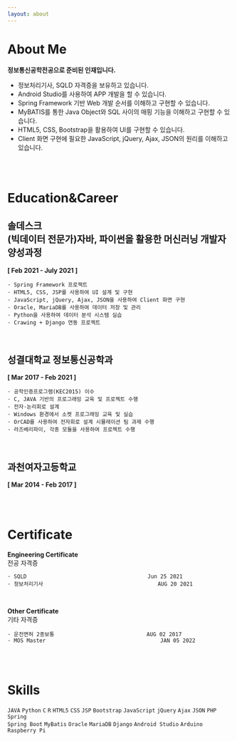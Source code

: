 ```yaml
---
layout: about 
---
```


# About Me

**정보통신공학전공으로 준비된 인재입니다.**

* 정보처리기사, SQLD 자격증을 보유하고 있습니다.
* Android Studio를 사용하여 APP 개발을 할 수 있습니다.
* Spring Framework 기반 Web 개발 순서를 이해하고 구현할 수 있습니다.
* MyBATIS를 통한 Java Object와 SQL 사이의 매핑 기능을 이해하고 구현할 수 있습니다.
* HTML5, CSS, Bootstrap을 활용하여 UI를 구현할 수 있습니다.
* Client 화면 구현에 필요한 JavaScript, jQuery, Ajax, JSON의 원리를 이해하고 있습니다.

<br><br>

# Education&Career

## 솔데스크<br>(빅데이터 전문가)자바, 파이썬을 활용한 머신러닝 개발자 양성과정

**[ Feb 2021 - July 2021 ]**

    · Spring Framework 프로젝트
    · HTML5, CSS, JSP를 사용하여 UI 설계 및 구현
    · JavaScript, jQuery, Ajax, JSON을 사용하여 Client 화면 구현
    · Oracle, MariaDB를 사용하여 데이터 저장 및 관리
    · Python을 사용하여 데이터 분석 시스템 실습
    · Crawing + Django 연동 프로젝트

<br>

## 성결대학교 정보통신공학과

**[ Mar 2017 - Feb 2021 ]**

    · 공학인증프로그램(KEC2015) 이수
    · C, JAVA 기반의 프로그래밍 교육 및 프로젝트 수행
    · 전자·논리회로 설계
    · Windows 환경에서 소켓 프로그래밍 교육 및 실습
    · OrCAD를 사용하여 전자회로 설계 시뮬레이션 팀 과제 수행
    · 라즈베리파이, 각종 모듈을 사용하여 프로젝트 수행

<br>

## 과천여자고등학교

**[ Mar 2014 - Feb 2017 ]**

<br><br>

# Certificate

**Engineering Certificate**<br>
전공 자격증
~~~
· SQLD										Jun 25 2021
· 정보처리기사									AUG 20 2021
~~~

<br>

**Other Certificate**<br>
기타 자격증
~~~
· 운전면허 2종보통								AUG 02 2017
· MOS Master			  						JAN 05 2022
~~~

<br><br>

# Skills

<code>JAVA</code> <code>Python</code> <code>C</code> <code>R</code> <code>HTML5</code> <code>CSS</code> <code>JSP</code> <code>Bootstrap</code> <code>JavaScript</code> <code>jQuery</code> <code>Ajax</code> <code>JSON</code> <code>PHP</code> <code>Spring</code> <br> <code>Spring Boot</code> <code>MyBatis</code> <code>Oracle</code> <code>MariaDB</code> <code>Django</code> <code>Android Studio</code> <code>Arduino</code> <code>Raspberry Pi</code>